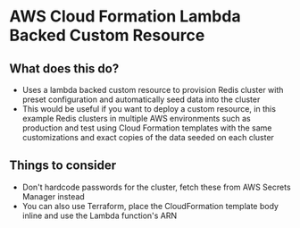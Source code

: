 # AWS Cloud Formation Lambda Backed Custom Resource

## What does this do? 

- Uses a lambda backed custom resource to provision Redis cluster with preset configuration and automatically seed data into the cluster
- This would be useful if you want to deploy a custom resource, in this example Redis clusters in multiple AWS environments such as production and test using Cloud Formation templates with the same customizations and exact copies of the data seeded on each cluster

## Things to consider 

- Don't hardcode passwords for the cluster, fetch these from AWS Secrets Manager instead 
- You can also use Terraform, place the CloudFormation template body inline and use the Lambda function's ARN
